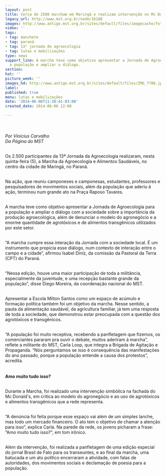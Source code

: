 ```yaml
---
layout: post
title: Cerca de 2500 marcham em Maringá e realizam intervenção no Mc Donald's
legacy_url: http://www.mst.org.br/node/16188
images: http://www.antigo.mst.org.br/sites/default/files/imagecache/foto_destaque/IMG_7706.jpg
video: ''
tags:
- tag: manchete
- tag: paraná
- tag: 13° jornada de agroecologia
- tag: lutas e mobilizações
type: news
support_line: A marcha teve como objetivo apresentar a Jornada de Agroecologia para
  a população e ampliar o diálogo.
section: 
hat: ''
picture_week: ''
images_hd: http://www.antigo.mst.org.br/sites/default/files/IMG_7706.jpg
label: 
published: true
menu: lutas e mobilizações
date: '2014-06-06T11:38:41-03:00'
created_date: 2014-06-06 12:00

---
```

<p><em><img style="margin: 10px;" src="http://www.antigo.mst.org.br/sites/default/files/IMG_7706.jpg" alt=""><br><br>Por Vinicius Carvalho</em><br><em>Da Página do MST</em></p><p><br>Os 2.500 participantes da 13ª Jornada da Agroecologia realizaram, nesta quinta-feira (5), a Marcha da Agroecologia e Alimentos Saudáveis, no centro da cidade de Maringá, no Paraná.&nbsp;</p><p><br>Na ação, que reuniu camponeses e camponesas, estudantes, professores e pesquisadores de movimentos sociais, além da população que aderiu à ação, terminou num grande ato na Praça Raposo Tavares.</p><p><br><img style="margin: 10px; float: right;" src="http://www.antigo.mst.org.br/sites/default/files/IMG_7722.jpg" alt="">A marcha teve como objetivo apresentar a Jornada de Agroecologia para a população e ampliar o diálogo com a sociedade sobre a importância da produção agroecológica, além de denunciar o modelo do agronegócio e a enorme quantidade de agrotóxicos e de alimentos transgênicos utilizados por este setor.&nbsp;</p><p><br>“A marcha cumpre essa interação da Jornada com a sociedade local. É um instrumento que propicia esse diálogo, num contexto de interação entre o campo e a cidade”, afirmou Isabel Diniz, da comissão da Pastoral da Terra (CPT) do Paraná.&nbsp;</p><p><br>“Nessa edição, houve uma maior participação de toda a militância, especialmente da juventude, e uma recepção bastante grande da população”, disse Diego Moreira, da coordenação nacional do MST.&nbsp;</p><p><br>Apresentar a Escola Milton Santos como um espaço de acúmulo e formação política também foi um objetivo da marcha. Nesse sentido, a pauta da alimentação saudável, da agricultura familiar, já tem uma resposta de toda a sociedade, que demonstrou estar preocupada com a questão dos agrotóxicos e transgênicos.</p><p><br>“A população foi muito receptiva, recebendo a panfletagem que fizemos, os comerciantes pararam pra ouvir o debate, muitos aderiram à marcha”, reflete a militante do MST, Carla Loop, que integra a Brigada de Agitação e Propaganda. “Nós perguntamos se isso é consequência das manifestações do ano passado, porque a população entende a causa dos protestos”, acredita.</p><p><img style="margin: 10px;" src="http://www.antigo.mst.org.br/sites/default/files/IMG_7711.jpg" alt=""><br><strong>Amo muito tudo isso?</strong></p><p><br>Durante a Marcha, foi realizado uma intervenção simbólica na fachada do Mc Donald's, em crítica ao modelo do agronegócio e ao uso de agrotóxicos e alimentos transgênicos que a rede representa.&nbsp;</p><p><br>“A denúncia foi feita porque esse espaço vai além de um simples lanche, mas todo um mercado financeiro. O ato tem o objetivo de chamar a atenção para isso”, explica Carla. Na parede da rede, os jovens picharam a frase: “Amo muito tudo isso?”, em tom irônico.</p><p><br>Além da intervenção, foi realizada a panfletagem de uma edição especial do jornal Brasil de Fato para os transeuntes, e ao final da marcha, uma batucada e um ato político encerraram a atividade, com falas de autoridades, dos movimentos sociais e declamação de poesia para a população.</p><div>&nbsp;<img style="margin: 10px;" src="http://www.antigo.mst.org.br/sites/default/files/IMG_7773.jpg" alt=""></div><div>&nbsp;</div>
